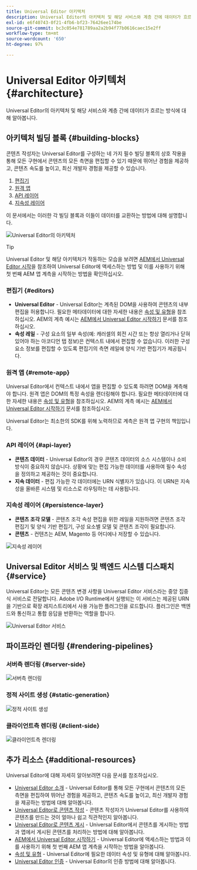 ```yaml
---
title: Universal Editor 아키텍처
description: Universal Editor의 아키텍처 및 해당 서비스와 계층 간에 데이터가 흐르는 방식에 대해 알아봅니다.
exl-id: e6f40743-0f21-4fb6-bf23-76426ee174be
source-git-commit: bc3c054e781789aa2a2b94f77b0616caec15e2ff
workflow-type: tm+mt
source-wordcount: '650'
ht-degree: 97%

---
```



# Universal Editor 아키텍처 {#architecture}

Universal Editor의 아키텍처 및 해당 서비스와 계층 간에 데이터가 흐르는 방식에 대해 알아봅니다.

## 아키텍처 빌딩 블록 {#building-blocks}

콘텐츠 작성자는 Universal Editor를 구성하는 네 가지 필수 빌딩 블록의 상호 작용을 통해 모든 구현에서 콘텐츠의 모든 측면을 편집할 수 있기 때문에 뛰어난 경험을 제공하고, 콘텐츠 속도를 높이고, 최신 개발자 경험을 제공할 수 있습니다.

1. [편집기](#editors)
1. [원격 앱](#remote-app)
1. [API 레이어](#api-layer)
1. [지속성 레이어](#persistence-layer)

이 문서에서는 이러한 각 빌딩 블록과 이들이 데이터를 교환하는 방법에 대해 설명합니다.

![Universal Editor의 아키텍처](assets/architecture.png)

>[!TIP]
>
>Universal Editor 및 해당 아키텍처가 작동하는 모습을 보려면 [AEM에서 Universal Editor 시작](getting-started.md)을 참조하여 Universal Editor에 액세스하는 방법 및 이를 사용하기 위해 첫 번째 AEM 앱 계측을 시작하는 방법을 확인하십시오.

### 편집기 {#editors}

* **Universal Editor** - Universal Editor는 계측된 DOM을 사용하여 콘텐츠의 내부 편집을 허용합니다. 필요한 메타데이터에 대한 자세한 내용은 [속성 및 유형](attributes-types.md)을 참조하십시오. AEM의 계측 예시는 [AEM에서 Universal Editor 시작하기](getting-started.md) 문서를 참조하십시오.
* **속성 레일** - 구성 요소의 일부 속성(예: 캐러셀의 회전 시간 또는 항상 열리거나 닫혀 있어야 하는 아코디언 탭 정보)은 컨텍스트 내에서 편집할 수 없습니다. 이러한 구성 요소 정보를 편집할 수 있도록 편집기의 측면 레일에 양식 기반 편집기가 제공됩니다.

### 원격 앱 {#remote-app}

Universal Editor에서 컨텍스트 내에서 앱을 편집할 수 있도록 하려면 DOM을 계측해야 합니다. 원격 앱은 DOM의 특정 속성을 렌더링해야 합니다. 필요한 메타데이터에 대한 자세한 내용은 [속성 및 유형](attributes-types.md)을 참조하십시오. AEM의 계측 예시는 [AEM에서 Universal Editor 시작하기](getting-started.md) 문서를 참조하십시오.

Universal Editor는 최소한의 SDK를 위해 노력하므로 계측은 원격 앱 구현의 책임입니다.

### API 레이어 {#api-layer}

* **콘텐츠 데이터** - Universal Editor의 경우 콘텐츠 데이터의 소스 시스템이나 소비 방식이 중요하지 않습니다. 상황에 맞는 편집 가능한 데이터를 사용하여 필수 속성을 정의하고 제공하는 것이 중요합니다.
* **지속 데이터** - 편집 가능한 각 데이터에는 URN 식별자가 있습니다. 이 URN은 지속성을 올바른 시스템 및 리소스로 라우팅하는 데 사용됩니다.

### 지속성 레이어 {#persistence-layer}

* **콘텐츠 조각 모델** - 콘텐츠 조각 속성 편집을 위한 레일을 지원하려면 콘텐츠 조각 편집기 및 양식 기반 편집기, 구성 요소별 모델 및 콘텐츠 조각이 필요합니다.
* **콘텐츠** - 컨텐츠는 AEM, Magento 등 어디에나 저장할 수 있습니다.

![지속성 레이어](assets/persistence-layer.png)

## Universal Editor 서비스 및 백엔드 시스템 디스패치 {#service}

Universal Editor는 모든 콘텐츠 변경 사항을 Universal Editor 서비스라는 중앙 집중식 서비스로 전달합니다. Adobe I/O Runtime에서 실행되는 이 서비스는 제공된 URN을 기반으로 확장 레지스트리에서 사용 가능한 플러그인을 로드합니다. 플러그인은 백엔드와 통신하고 통합 응답을 반환하는 역할을 합니다.

![Universal Editor 서비스](assets/universal-editor-service.png)

## 파이프라인 렌더링 {#rendering-pipelines}

### 서버측 렌더링 {#server-side}

![서버측 렌더링](assets/server-side.png)

### 정적 사이트 생성 {#static-generation}

![정적 사이트 생성](assets/static-generation.png)

### 클라이언트측 렌더링 {#client-side}

![클라이언트측 렌더링](assets/client-side.png)

## 추가 리소스 {#additional-resources}

Universal Editor에 대해 자세히 알아보려면 다음 문서를 참조하십시오.

* [Universal Editor 소개](introduction.md) - Universal Editor를 통해 모든 구현에서 콘텐츠의 모든 측면을 편집하여 뛰어난 경험을 제공하고, 콘텐츠 속도를 높이고, 최신 개발자 경험을 제공하는 방법에 대해 알아봅니다.
* [Universal Editor로 콘텐츠 작성](authoring.md) - 콘텐츠 작성자가 Universal Editor를 사용하여 콘텐츠를 만드는 것이 얼마나 쉽고 직관적인지 알아봅니다.
* [Universal Editor로 콘텐츠 게시](publishing.md) - Universal Editor에서 콘텐츠를 게시하는 방법과 앱에서 게시된 콘텐츠를 처리하는 방법에 대해 알아봅니다.
* [AEM에서 Universal Editor 시작하기](getting-started.md) - Universal Editor에 액세스하는 방법과 이를 사용하기 위해 첫 번째 AEM 앱 계측을 시작하는 방법을 알아봅니다.
* [속성 및 유형](attributes-types.md) - Universal Editor에 필요한 데이터 속성 및 유형에 대해 알아봅니다.
* [Universal Editor 인증](authentication.md) - Universal Editor의 인증 방법에 대해 알아봅니다.
